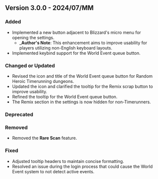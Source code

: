 ## Version 3.0.0 - 2024/07/MM

### Added
- Implemented a new button adjacent to Blizzard's micro menu for opening the settings.
  - _**Author's Note**: This enhancement aims to improve usability for players utilizing non-English keyboard layouts.
- Implemented keybind support for the World Event queue button.
### Changed or Updated
- Revised the icon and title of the World Event queue button for Random Heroic Timerunning dungeons.
- Updated the icon and clarified the tooltip for the Remix scrap button to improve usability.
- Refined the tooltip for the World Event queue button.
- The Remix section in the settings is now hidden for non-Timerunners.
### Deprecated
### Removed
- Removed the **Rare Scan** feature.
### Fixed
- Adjusted tooltip headers to maintain concise formatting.
- Resolved an issue during the login process that could cause the World Event system to not detect active events.